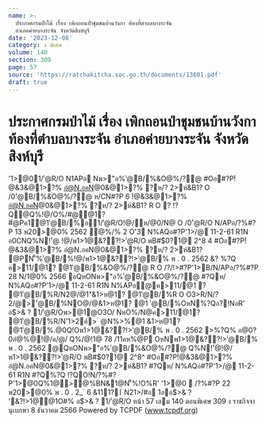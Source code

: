 ```yaml
---
name: >-
  ประกาศกรมป่าไม้ เรื่อง เพิกถอนป่าชุมชนบ้านวังกา ท้องที่ตำบลบางระจัน
  อำเภอค่ายบางระจัน จังหวัดสิงห์บุรี
date: '2023-12-08'
category: ง พิเศษ
volume: 140
section: 309
page: 57
source: 'https://ratchakitcha.soc.go.th/documents/13601.pdf'
draft: true
---
```


# ประกาศกรมป่าไม้ เรื่อง เพิกถอนป่าชุมชนบ้านวังกา ท้องที่ตำบลบางระจัน อำเภอค่ายบางระจัน จังหวัดสิงห์บุรี

'1>@01/'่@R/O N1APอ Nพ>"อ%'่@B/%&O@%/?@ #Oอ#?P!ํ@&3&@1>?% อํ@N.อคN@0&@1>?% ?ห/? 2>ห์&B1? O /0'่@B/%&O@%/?@ ห/CN#?P 6 !ํ@&3&@1>?% อํ@N.อคN@0&@1>?% ?ห/? 2>ห์&B1? R O ? !?Q@Q%!@/O%/#@@1? #ํ@Pค1@1'่@B/%อ1/'่@R/O!@/ห/@0/N@ O /0'่@R/O N/APอ/?%#?P 13 พ20>@0% 2562 ํ@%/% 2 O'3 N%AQอ#?P'1>/@ 11-2-61 R1N อ0CNQ%N!'่@ !@/พ1>1@&??!>'่@R/O พB#$0?1@ 2^8 4 #Oอ#?P!ํ@&3&@1>?% อํ@N.อคN@0&@1>?% ?ห/? 2>ห์&B1? @PN'็%'่@B/%!@/พ1>1@&??!>'่@B/% พ . 0 . 2562 &? %?Q ค>11/@1? @1'่@B/%&O@%/?@ R O /?/!>#?P'1>B/N/APอ/?%#?P 28 N/1@0% 2566 อQหONพ>"อ%'่@B/%&O@%/?@ #?Qห/ N%AQอ#?P'1>/@ 11-2-61 R1N N%APอ@ค>11/@1 ? @1'่@B/%R/N2@/@1"&1>ห@1? @1'่@B/%R O O3>R/N/?2/@>'่@B/%NO@/@&1>ห@1? @1 '่@B/%OหN%?Qอ?!NอR' อ$>& ? 1/'่@R/Oพ>@1@O3O/ NหO%/N@ค>11/@1? @1'่@B/%R/N'1>2ค์> ํ @N%>%@1 &1>ห@1? @1'่@B/%.@0Q!Oพ1>1@&??!>'่@B/% พ . 0 . 2562 >%?Q% อ@0?0อํ@%@!@/ค/@/ Q%/@!1@ 78 /11คห%@P OหNพ1>1@&??!>'่@B/% พ . 0 . 2562 @QหONพ>"อ%'่@B/%&O@%/?@ Q%N!'่@!@/พ1>1@&??!>'่@R/O พB#$0?1@ 2^8^ #Oอ#?P!ํ@&3&@1>?% อํ@N.อคN@0&@1>?% ?ห/? 2>ห์&B1? #?Qห/ N%AQอ#?P'1>/@ 11-2-61 R1N #?Q%?Q !?QO!N/?%#?P'1>@0Q%1@>@%BN&1@N'็%!O%R' '1>@0  /?%#?P 22 พ20>@0% พ . 0 . 2_` 6 &111?1์ N21>/#อ 1ออ$>& ? '&?!>1@@1O#% อ$>& ? 1/'่@R/O หน้า 57 เลม 140 ตอนพิเศษ 309 ง ราชกิจจานุเบกษา 8 ธันวาคม 2566 Powered by TCPDF (www.tcpdf.org)
